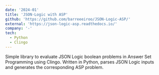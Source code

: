 ```yaml
---
date: '2024-01'
title: 'JSON-Logic with ASP'
github: 'https://github.com/barreeeiroo/JSON-Logic-ASP/'
external: 'https://json-logic-asp.readthedocs.io/'
company: '-'
tech:
  - Python
  - Clingo
---
```


Simple library to evaluate JSON Logic boolean problems in Answer Set Programming using Clingo. Written in Python,
parses JSON Logic inputs and generates the corresponding ASP problem.
